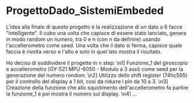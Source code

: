 # ProgettoDado_SistemiEmbeded
L'idea alla finale di questo progetto è la realizzazione di un dato a 6 facce "intelligente". 
Il cubo una volta che capisce di essere stato lanciato, genera in modo random un numero, tra 0 e n (con n da definire) usando l'accellerometro come seed. 
Una volta che il dato si ferma, capisce quale faccia è rivolta verso e l'alto e solo in quel lato mostra il risultato.

Ho deciso di suddividere il progetto in n step:
\n1]  Funzione_1 del giroscopio e accellerometro (GY-521 MPU-6050 - Modulo a 3 assi) come seed per la generazione del numero rondom.
\n2]  Utilizzo dello shift register (74hc595) per il controllo del display a 1 bit, così da ridurre i pin da 10 a 3.
\n3]  Creazione della funzione che allo squotimento dell'accellerometro fa partire la funzione_1 e poi mostra il numero sul display.
\n4]  ...
